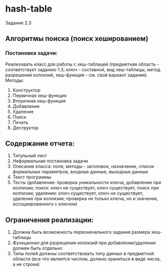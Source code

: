 # hash-table
Задание 2.3

## Алгоритмы поиска (поиск хешированием)

### Постановка задачи:

Реализовать класс для работы с хеш-таблицей (предметная область -
соответствует заданию 1.3; ключ - составной, вид хеш-таблицы, метод разрешения коллизий, хеш-функция -
см. свой вариант задания).
Методы:
1. Конструктор
2. Первичная хеш-функция
3. Вторичная хеш-функция
4. Добавление
5. Удаление
6. Поиск
7. Печать
8. Деструктор

## Содержание отчета:

1. Титульный лист
2. Неформальная постановка задачи
3. Описание класса: поля, методы - заголовок, назначение, список формальных параметров, входные данные, выходные данные
4. Текст программы
5. Тесты (добавление: проверка уникальности ключа, добавление при коллизии; поиск: ключ не существует, ключ существует, поиск при коллизии; удаление: ключ существует, ключ не существует, удаление при коллизии; проверка не только ключа, но и значения, ассоциированного
 с ключом)

## Ограничения реализации:

1. Должна быть возможность первоначального задания размера хеш-таблицы
2. Функционал для разрешения коллизий при добавлении/удалении должен быть отдельно
3. Типы полей должны соответствовать типу данных в предметной области (все что является числом, должно храниться в виде числа, а не строки)
